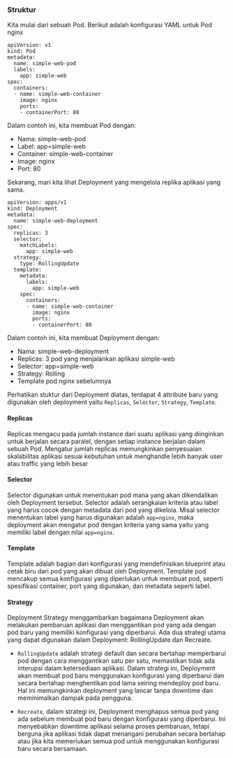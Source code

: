### Struktur

Kita mulai dari sebuah Pod. Berikut adalah konfigurasi YAML untuk Pod nginx

```{.yaml}
apiVersion: v1
kind: Pod
metadata:
  name: simple-web-pod
  labels:
    app: simple-web
spec:
  containers:
  - name: simple-web-container
    image: nginx
    ports:
    - containerPort: 80
```

Dalam contoh ini, kita membuat Pod dengan:

- Nama: simple-web-pod
- Label: app=simple-web
- Container: simple-web-container
- Image: nginx
- Port: 80

Sekarang, mari kita lihat Deployment yang mengelola replika aplikasi yang sama.

```{.yaml}
apiVersion: apps/v1
kind: Deployment
metadata:
  name: simple-web-deployment
spec:
  replicas: 3
  selector:
    matchLabels:
      app: simple-web
  strategy:
    type: RollingUpdate
  template:
    metadata:
      labels:
        app: simple-web
    spec:
      containers:
      - name: simple-web-container
        image: nginx
        ports:
        - containerPort: 80
```

Dalam contoh ini, kita membuat Deployment dengan:

- Nama: simple-web-deployment
- Replicas: 3 pod yang menjalankan aplikasi simple-web
- Selector: app=simple-web
- Strategy: Rolling
- Template pod nginx sebelumnya

Perhatikan stuktur dari Deployment diatas, terdapat 4 attribute baru yang digunakan oleh deployment yaitu `Replicas`, `Selector`, `Strategy`, `Template`.

#### Replicas

Replicas mengacu pada jumlah instance dari suatu aplikasi yang diinginkan untuk berjalan secara paralel, dengan setiap instance berjalan dalam sebuah Pod. Mengatur jumlah replicas memungkinkan penyesuaian skalabilitas aplikasi sesuai kebutuhan untuk menghandle lebih banyak user atau traffic yang lebih besar

#### Selector

Selector digunakan untuk menentukan pod mana yang akan dikendalikan oleh Deployment tersebut. Selector adalah serangkaian kriteria atau label yang harus cocok dengan metadata dari pod yang dikelola. Misal selector menentukan label yang harus digunakan adalah `app=nginx`, maka deployment akan mengatur pod dengan kriteria yang sama yaitu yang memiliki label dengan nilai `app=nginx`.

#### Template

Template adalah bagian dari konfigurasi yang mendefinisikan blueprint atau cetak biru dari pod yang akan dibuat oleh Deployment. Template pod mencakup semua konfigurasi yang diperlukan untuk membuat pod, seperti spesifikasi container, port yang digunakan, dan metadata seperti label.

#### Strategy

Deployment Strategy menggambarkan bagaimana Deployment akan melakukan pembaruan aplikasi dan menggantikan pod yang ada dengan pod baru yang memiliki konfigurasi yang diperbarui. Ada dua strategi utama yang dapat digunakan dalam Deployment: RollingUpdate dan Recreate.

- `RollingUpdate` adalah strategi default dan secara bertahap memperbarui pod dengan cara menggantikan satu per satu, memastikan tidak ada interupsi dalam ketersediaan aplikasi. Dalam strategi ini, Deployment akan membuat pod baru menggunakan konfigurasi yang diperbarui dan secara bertahap menghentikan pod lama seiring mendeploy pod baru. Hal ini memungkinkan deployment yang lancar tanpa downtime dan meminimalkan dampak pada pengguna.

- `Recreate`, dalam strategi ini, Deployment menghapus semua pod yang ada sebelum membuat pod baru dengan konfigurasi yang diperbarui. Ini menyebabkan downtime aplikasi selama proses pembaruan, tetapi berguna jika aplikasi tidak dapat menangani perubahan secara bertahap atau jika kita memerlukan semua pod untuk menggunakan konfigurasi baru secara bersamaan.
